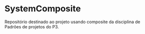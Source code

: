 # SystemComposite
Repositório destinado ao projeto usando composite da disciplina de Padrões de projetos do P3.
